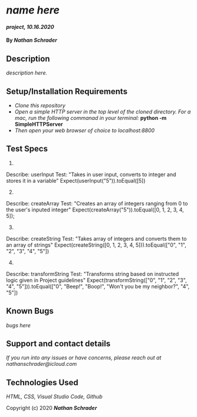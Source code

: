 # _name here_

#### _project, 10.16.2020_

#### By _**Nathan Schrader**_

## Description

_description here._

## Setup/Installation Requirements

* _Clone this repository_
* _Open a simple HTTP server in the top level of the cloned directory. For a mac, run the following commanad in your terminal:_
**python -m SimpleHTTPServer**
* _Then open your web browser of choice to localhost:8800_

## Test Specs

1.
Describe: userInput
Test: "Takes in user input, converts to integer and stores it in a variable"
Expect(userInput("5")).toEqual([5])

2.
Describe: createArray
Test: "Creates an array of integers ranging from 0 to the user's inputed integer"
Expect(createArray("5")).toEqual([0, 1, 2, 3, 4, 5]);

3.
Describe: createString
Test: "Takes array of integers and converts them to an array of strings"
Expect(createString([0, 1, 2, 3, 4, 5])).toEqual(["0", "1", "2", "3", "4", "5"])

4.
Describe: transformString
Test: "Transforms string based on instructed logic given in Project guidelines"
Expect(transformString(["0", "1", "2", "3", "4", "5"])).toEqual(["0", "Beep!", "Boop!", "Won't you be my neighbor?", "4", "5"])


## Known Bugs

_bugs here_

## Support and contact details

_If you run into any issues or have concerns, please reach out at nathanschrader@icloud.com_

## Technologies Used

_HTML, CSS, Visual Studio Code, Github_

Copyright (c) 2020 **_Nathan Schrader_**

